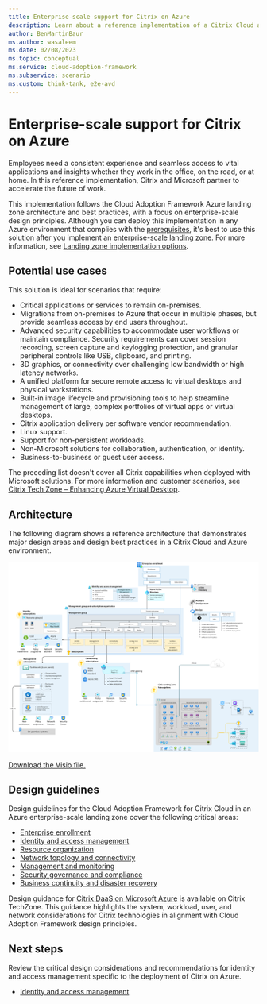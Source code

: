 ```yaml
---
title: Enterprise-scale support for Citrix on Azure
description: Learn about a reference implementation of a Citrix Cloud and Azure landing zone accelerator environment.
author: BenMartinBaur
ms.author: wasaleem
ms.date: 02/08/2023
ms.topic: conceptual
ms.service: cloud-adoption-framework
ms.subservice: scenario
ms.custom: think-tank, e2e-avd
---
```


# Enterprise-scale support for Citrix on Azure

Employees need a consistent experience and seamless access to vital applications and insights whether they work in the office, on the road, or at home. In this reference implementation, Citrix and Microsoft partner to accelerate the future of work.

This implementation follows the Cloud Adoption Framework Azure landing zone architecture and best practices, with a focus on enterprise-scale design principles. Although you can deploy this implementation in any Azure environment that complies with the [prerequisites](https://github.com/Azure/avdaccelerator#getting-started), it's best to use this solution after you implement an [enterprise-scale landing zone](../../../ready/landing-zone/index.md). For more information, see [Landing zone implementation options](../../../ready/landing-zone/implementation-options.md).

## Potential use cases

This solution is ideal for scenarios that require:

- Critical applications or services to remain on-premises.
- Migrations from on-premises to Azure that occur in multiple phases, but provide seamless access by end users throughout.
- Advanced security capabilities to accommodate user workflows or maintain compliance. Security requirements can cover session recording, screen capture and keylogging protection, and granular peripheral controls like USB, clipboard, and printing.
- 3D graphics, or connectivity over challenging low bandwidth or high latency networks.
- A unified platform for secure remote access to virtual desktops and physical workstations.
- Built-in image lifecycle and provisioning tools to help streamline management of large, complex portfolios of virtual apps or virtual desktops.
- Citrix application delivery per software vendor recommendation.
- Linux support.
- Support for non-persistent workloads.
- Non-Microsoft solutions for collaboration, authentication, or identity.
- Business-to-business or guest user access.

The preceding list doesn't cover all Citrix capabilities when deployed with Microsoft solutions. For more information and customer scenarios, see [Citrix Tech Zone – Enhancing Azure Virtual Desktop](https://docs.citrix.com/en-us/tech-zone/learn/tech-briefs/windows-virtual-desktop-value-add.html).

## Architecture

The following diagram shows a reference architecture that demonstrates major design areas and design best practices in a Citrix Cloud and Azure environment.

[![Diagram of a reference architecture that demonstrates major design areas and design best practices in a Citrix Cloud and Azure environment.](../media/citrix-cloud-azure-virtual-desktop-architecture.png)](../media/citrix-cloud-azure-virtual-desktop-architecture.png#lightbox)

[Download the Visio file.](https://raw.githubusercontent.com/microsoft/CloudAdoptionFramework/master/scenarios/Citrix-accelerator-enterprise-scale-alz-architecture.vsdx)

## Design guidelines

Design guidelines for the Cloud Adoption Framework for Citrix Cloud in an Azure enterprise-scale landing zone cover the following critical areas:

- [Enterprise enrollment](../eslz-enterprise-enrollment.md)
- [Identity and access management](citrix-identity-access-management.md)
- [Resource organization](citrix-resource-organization.md)
- [Network topology and connectivity](citrix-network-topology-connectivity.md)
- [Management and monitoring](citrix-management-monitoring.md)
- [Security governance and compliance](citrix-security-governance-compliance.md)
- [Business continuity and disaster recovery](citrix-business-continuity-disaster-recovery.md)

Design guidance for [Citrix DaaS on Microsoft Azure](https://docs.citrix.com/en-us/citrix-daas-azure.html) is available on Citrix TechZone. This guidance highlights the system, workload, user, and network considerations for Citrix technologies in alignment with Cloud Adoption Framework design principles.

## Next steps

Review the critical design considerations and recommendations for identity and access management specific to the deployment of Citrix on Azure.

- [Identity and access management](citrix-identity-access-management.md)
